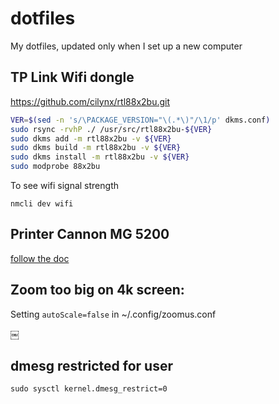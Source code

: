 dotfiles
========

My dotfiles, updated only when I set up a new computer


## TP Link Wifi dongle
https://github.com/cilynx/rtl88x2bu.git

```bash
VER=$(sed -n 's/\PACKAGE_VERSION="\(.*\)"/\1/p' dkms.conf)
sudo rsync -rvhP ./ /usr/src/rtl88x2bu-${VER}
sudo dkms add -m rtl88x2bu -v ${VER}
sudo dkms build -m rtl88x2bu -v ${VER}
sudo dkms install -m rtl88x2bu -v ${VER}
sudo modprobe 88x2bu
```
To see wifi signal strength
```
nmcli dev wifi
```

## Printer Cannon MG 5200

[follow the doc](https://medium.com/@domdomegg/installing-canon-mg5200-series-drivers-on-ubuntu-20-04-868bfa0e2ac5)


## Zoom too big on 4k screen:
Setting `autoScale=false` in ~/.config/zoomus.conf

￼
## dmesg restricted for user
```
sudo sysctl kernel.dmesg_restrict=0
```
